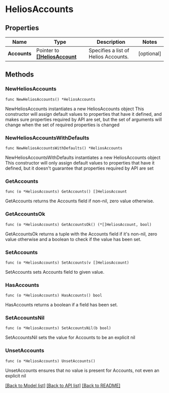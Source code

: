 # HeliosAccounts

## Properties

Name | Type | Description | Notes
------------ | ------------- | ------------- | -------------
**Accounts** | Pointer to [**[]HeliosAccount**](HeliosAccount.md) | Specifies a list of Helios Accounts. | [optional] 

## Methods

### NewHeliosAccounts

`func NewHeliosAccounts() *HeliosAccounts`

NewHeliosAccounts instantiates a new HeliosAccounts object
This constructor will assign default values to properties that have it defined,
and makes sure properties required by API are set, but the set of arguments
will change when the set of required properties is changed

### NewHeliosAccountsWithDefaults

`func NewHeliosAccountsWithDefaults() *HeliosAccounts`

NewHeliosAccountsWithDefaults instantiates a new HeliosAccounts object
This constructor will only assign default values to properties that have it defined,
but it doesn't guarantee that properties required by API are set

### GetAccounts

`func (o *HeliosAccounts) GetAccounts() []HeliosAccount`

GetAccounts returns the Accounts field if non-nil, zero value otherwise.

### GetAccountsOk

`func (o *HeliosAccounts) GetAccountsOk() (*[]HeliosAccount, bool)`

GetAccountsOk returns a tuple with the Accounts field if it's non-nil, zero value otherwise
and a boolean to check if the value has been set.

### SetAccounts

`func (o *HeliosAccounts) SetAccounts(v []HeliosAccount)`

SetAccounts sets Accounts field to given value.

### HasAccounts

`func (o *HeliosAccounts) HasAccounts() bool`

HasAccounts returns a boolean if a field has been set.

### SetAccountsNil

`func (o *HeliosAccounts) SetAccountsNil(b bool)`

 SetAccountsNil sets the value for Accounts to be an explicit nil

### UnsetAccounts
`func (o *HeliosAccounts) UnsetAccounts()`

UnsetAccounts ensures that no value is present for Accounts, not even an explicit nil

[[Back to Model list]](../README.md#documentation-for-models) [[Back to API list]](../README.md#documentation-for-api-endpoints) [[Back to README]](../README.md)


